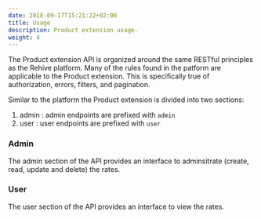 ```yaml
---
date: 2018-09-17T15:21:22+02:00
title: Usage
description: Product extension usage.
weight: 4
---
```


The Product extension API is organized around the same RESTful principles as the Rehive platform. Many of the rules found in the patform are applicable to the Product extension. This is  specifically true of authorization, errors, filters, and pagination.

Similar to the platform the Product extension is divided into two sections:

1. admin : admin endpoints are prefixed with `admin`
2. user : user endpoints are prefixed with `user`

### Admin

The admin section of the API provides an interface to adminsitrate (create, read, update and delete) the rates.

### User

The user section of the API provides an interface to view the rates.
